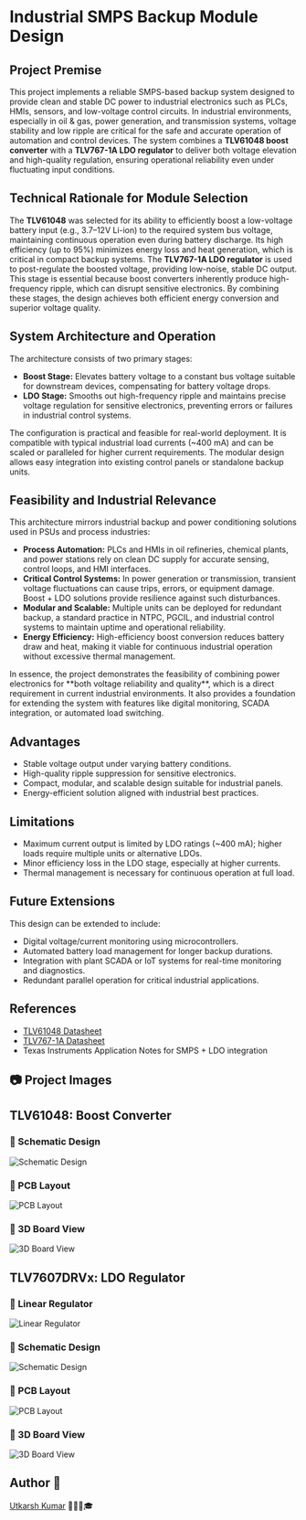 <h1>Industrial SMPS Backup Module Design</h1>

<h2>Project Premise</h2>
<p>
This project implements a reliable SMPS-based backup system designed to provide clean and stable DC power to industrial electronics such as PLCs, HMIs, sensors, and low-voltage control circuits. In industrial environments, especially in oil & gas, power generation, and transmission systems, voltage stability and low ripple are critical for the safe and accurate operation of automation and control devices. 
The system combines a <strong>TLV61048 boost converter</strong> with a <strong>TLV767-1A LDO regulator</strong> to deliver both voltage elevation and high-quality regulation, ensuring operational reliability even under fluctuating input conditions.
</p>

<h2>Technical Rationale for Module Selection</h2>
<p>
The <strong>TLV61048</strong> was selected for its ability to efficiently boost a low-voltage battery input (e.g., 3.7–12V Li-ion) to the required system bus voltage, maintaining continuous operation even during battery discharge. Its high efficiency (up to 95%) minimizes energy loss and heat generation, which is critical in compact backup systems.  
The <strong>TLV767-1A LDO regulator</strong> is used to post-regulate the boosted voltage, providing low-noise, stable DC output. This stage is essential because boost converters inherently produce high-frequency ripple, which can disrupt sensitive electronics. By combining these stages, the design achieves both efficient energy conversion and superior voltage quality.
</p>

<h2>System Architecture and Operation</h2>
<p>
The architecture consists of two primary stages:
<ul>
  <li><strong>Boost Stage:</strong> Elevates battery voltage to a constant bus voltage suitable for downstream devices, compensating for battery voltage drops.</li>
  <li><strong>LDO Stage:</strong> Smooths out high-frequency ripple and maintains precise voltage regulation for sensitive electronics, preventing errors or failures in industrial control systems.</li>
</ul>
</p>
<p>
The configuration is practical and feasible for real-world deployment. It is compatible with typical industrial load currents (~400 mA) and can be scaled or paralleled for higher current requirements. The modular design allows easy integration into existing control panels or standalone backup units.
</p>

<h2>Feasibility and Industrial Relevance</h2>
<p>
This architecture mirrors industrial backup and power conditioning solutions used in PSUs and process industries:
<ul>
  <li><strong>Process Automation:</strong> PLCs and HMIs in oil refineries, chemical plants, and power stations rely on clean DC supply for accurate sensing, control loops, and HMI interfaces.</li>
  <li><strong>Critical Control Systems:</strong> In power generation or transmission, transient voltage fluctuations can cause trips, errors, or equipment damage. Boost + LDO solutions provide resilience against such disturbances.</li>
  <li><strong>Modular and Scalable:</strong> Multiple units can be deployed for redundant backup, a standard practice in NTPC, PGCIL, and industrial control systems to maintain uptime and operational reliability.</li>
  <li><strong>Energy Efficiency:</strong> High-efficiency boost conversion reduces battery draw and heat, making it viable for continuous industrial operation without excessive thermal management.</li>
</ul>
</p>
<p>
In essence, the project demonstrates the feasibility of combining power electronics for **both voltage reliability and quality**, which is a direct requirement in current industrial environments. It also provides a foundation for extending the system with features like digital monitoring, SCADA integration, or automated load switching.
</p>

<h2>Advantages</h2>
<ul>
  <li>Stable voltage output under varying battery conditions.</li>
  <li>High-quality ripple suppression for sensitive electronics.</li>
  <li>Compact, modular, and scalable design suitable for industrial panels.</li>
  <li>Energy-efficient solution aligned with industrial best practices.</li>
</ul>

<h2>Limitations</h2>
<ul>
  <li>Maximum current output is limited by LDO ratings (~400 mA); higher loads require multiple units or alternative LDOs.</li>
  <li>Minor efficiency loss in the LDO stage, especially at higher currents.</li>
  <li>Thermal management is necessary for continuous operation at full load.</li>
</ul>

<h2>Future Extensions</h2>
<p>
This design can be extended to include:
<ul>
  <li>Digital voltage/current monitoring using microcontrollers.</li>
  <li>Automated battery load management for longer backup durations.</li>
  <li>Integration with plant SCADA or IoT systems for real-time monitoring and diagnostics.</li>
  <li>Redundant parallel operation for critical industrial applications.</li>
</ul>
</p>

<h2>References</h2>
<ul>
  <li><a href="https://www.ti.com/lit/ds/symlink/tlv61048.pdf">TLV61048 Datasheet</a></li>
  <li><a href="https://www.ti.com/lit/ds/symlink/tlv767.pdf">TLV767-1A Datasheet</a></li>
  <li>Texas Instruments Application Notes for SMPS + LDO integration</li>
</ul>

<h2>📷 Project Images</h2>
<h2>TLV61048: Boost Converter</h2>
<h3>🔹 Schematic Design</h3>
<img src="https://github.com/utkarsh-kumar4/Industrial-SMPS-Backup-Module-Design/blob/main/TLV61048/Schematic%20Design.png" alt="Schematic Design">
<h3>🔹 PCB Layout</h3>
<img src="https://github.com/utkarsh-kumar4/Industrial-SMPS-Backup-Module-Design/blob/main/TLV61048/PCB%20Layout.png" alt="PCB Layout">
<h3>🔹 3D Board View</h3>
<img src="https://github.com/utkarsh-kumar4/Industrial-SMPS-Backup-Module-Design/blob/main/TLV61048/3D%20Board%20View.png" alt="3D Board View">
<h2>TLV7607DRVx: LDO Regulator</h2>
<h3>🔹 Linear Regulator</h3>
<img src="https://github.com/utkarsh-kumar4/Industrial-SMPS-Backup-Module-Design/blob/main/TLV76701DRVx/Linear%20Regulator.png" alt="Linear Regulator">
<h3>🔹 Schematic Design</h3>
<img src="https://github.com/utkarsh-kumar4/Industrial-SMPS-Backup-Module-Design/blob/main/TLV76701DRVx/Schematic%20Design.png" alt="Schematic Design">
<h3>🔹 PCB Layout</h3>
<img src="https://github.com/utkarsh-kumar4/Industrial-SMPS-Backup-Module-Design/blob/main/TLV76701DRVx/PCB%20Layout.png" alt="PCB Layout">
<h3>🔹 3D Board View</h3>
<img src="https://github.com/utkarsh-kumar4/Industrial-SMPS-Backup-Module-Design/blob/main/TLV76701DRVx/3D%20Board%20View.png" alt="3D Board View">

## Author 👤
[Utkarsh Kumar](https://github.com/utkarsh-kumar4) 👨🏻‍💻🎓
